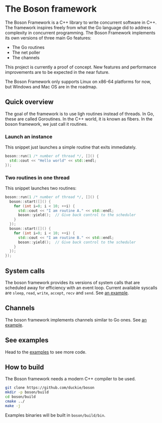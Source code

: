 The Boson framework
====================

The Boson Framework is a C++ library to write concurrent software in C++. The framework inspires freely from what the Go language did to address complexity in concurrent programming. The Boson Framework implements its own versions of three main Go features:

* The Go routines
* The net poller
* The channels

This project is currently a proof of concept. New features and performance improvements are to be expected in the near future.

The Boson Framework only supports Linux on x86-64 platforms for now, but Windows and Mac OS are in the roadmap.

## Quick overview

The goal of the framework is to use ligh routines instead of threads. In Go, these are called Goroutines. In the C++ world, it is known as fibers. In the boson framework, we just call it routines.

### Launch an instance

This snippet just launches a simple routine that exits immediately.

```C++
boson::run(1 /* number of thread */, []() {
  std::cout << "Hello world" << std::endl;
});
```

### Two routines in one thread

This snippet launches two routines:

```C++
boson::run(1 /* number of thread */, []() {
  boson::start([]() {
    for (int i=0; i < 10; ++i) {
      std::cout << "I am routine A." << std::endl;
      boson::yield();  // Give back control to the scheduler
    }
  });
  boson::start([]() {
    for (int i=0; i < 10; ++i) {
      std::cout << "I am routine B." << std::endl;
      boson::yield();  // Give back control to the scheduler
    }
  });
});
```

## System calls

The boson framework provides its versions of system calls that are scheduled away for efficiency with an event loop. Current available syscalls are `sleep`, `read`, `write`, `accept`, `recv` and `send`. See [an example](./src/examples/src/socket_server.cc).

## Channels

The boson framework implements channels similar to Go ones. See [an example](./src/examples/src/channel_loop.cc).

## See examples

Head to the [examples](./src/examples/src) to see more code.


## How to build

The Boson framework needs a modern C++ compiler to be used.

```bash
git clone https://github.com/duckie/boson
mkdir -p boson/build
cd boson/build
cmake ../
make -j
```

Examples binaries will be built in `boson/build/bin`.
